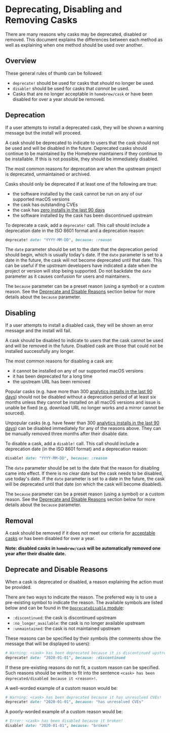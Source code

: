 # Deprecating, Disabling and Removing Casks

There are many reasons why casks may be deprecated, disabled or removed. This document explains the differences between each method as well as explaining when one method should be used over another.

## Overview

These general rules of thumb can be followed:

- `deprecate!` should be used for casks that _should_ no longer be used.
- `disable!` should be used for casks that _cannot_ be used.
- Casks that are no longer acceptable in `homebrew/cask` or have been disabled for over a year _should_ be removed.

## Deprecation

If a user attempts to install a deprecated cask, they will be shown a warning message but the install will proceed.

A cask should be deprecated to indicate to users that the cask should not be used and will be disabled in the future. Deprecated casks should continue to be maintained by the Homebrew maintainers if they continue to be installable. If this is not possible, they should be immediately disabled.

The most common reasons for deprecation are when the upstream project is deprecated, unmaintained or archived.

Casks should only be deprecated if at least one of the following are true:

- the software installed by the cask cannot be run on any of our supported macOS versions
- the cask has outstanding CVEs
- the cask has [zero installs in the last 90 days](https://formulae.brew.sh/analytics/cask-install/90d/)
- the software installed by the cask has been discontinued upstream

To deprecate a cask, add a `deprecate!` call. This call should include a deprecation date in the ISO 8601 format and a deprecation reason:

```ruby
deprecate! date: "YYYY-MM-DD", because: :reason
```

The `date` parameter should be set to the date that the deprecation period should begin, which is usually today's date. If the `date` parameter is set to a date in the future, the cask will not become deprecated until that date. This can be useful if the upstream developers have indicated a date when the project or version will stop being supported. Do not backdate the `date` parameter as it causes confusion for users and maintainers.

The `because` parameter can be a preset reason (using a symbol) or a custom reason. See the [Deprecate and Disable Reasons](#deprecate-and-disable-reasons) section below for more details about the `because` parameter.

## Disabling

If a user attempts to install a disabled cask, they will be shown an error message and the install will fail.

A cask should be disabled to indicate to users that the cask cannot be used and will be removed in the future. Disabled cask are those that could not be installed successfully any longer.

The most common reasons for disabling a cask are:

- it cannot be installed on any of our supported macOS versions
- it has been deprecated for a long time
- the upstream URL has been removed

Popular casks (e.g. have more than 300 [analytics installs in the last 90 days](https://formulae.brew.sh/analytics/cask-install/90d/)) should not be disabled without a deprecation period of at least six months unless they cannot be installed on all macOS versions and issue is unable be fixed (e.g. download URL no longer works and a mirror cannot be sourced).

Unpopular casks (e.g. have fewer than 300 [analytics installs in the last 90 days](https://formulae.brew.sh/analytics/cask-install/90d/)) can be disabled immediately for any of the reasons above.
They can be manually removed three months after their disable date.

To disable a cask, add a `disable!` call. This call should include a deprecation date (in the ISO 8601 format) and a deprecation reason:

```ruby
disable! date: "YYYY-MM-DD", because: :reason
```

The `date` parameter should be set to the date that the reason for disabling came into effect. If there is no clear date but the cask needs to be disabled, use today's date. If the `date` parameter is set to a date in the future, the cask will be deprecated until that date (on which the cask will become disabled).

The `because` parameter can be a preset reason (using a symbol) or a custom reason. See the [Deprecate and Disable Reasons](#deprecate-and-disable-reasons) section below for more details about the `because` parameter.

## Removal

A cask should be removed if it does not meet our criteria for [acceptable casks](Acceptable-Casks.md) or has been disabled for over a year.

**Note: disabled casks in `homebrew/cask` will be automatically removed one year after their disable date.**

## Deprecate and Disable Reasons

When a cask is deprecated or disabled, a reason explaining the action must be provided.

There are two ways to indicate the reason. The preferred way is to use a pre-existing symbol to indicate the reason. The available symbols are listed below and can be found in the [`DeprecateDisable` module](https://github.com/Homebrew/brew/blob/master/Library/Homebrew/deprecate_disable.rb):

- `:discontinued`: the cask is discontinued upstream
- `:no_longer_available`: the cask is no longer available upstream
- `:unmaintained`: the cask is not maintained upstream

These reasons can be specified by their symbols (the comments show the message that will be displayed to users):

```ruby
# Warning: <cask> has been deprecated because it is discontinued upstream!
deprecate! date: "2020-01-01", because: :discontinued
```

If these pre-existing reasons do not fit, a custom reason can be specified. Such reasons should be written to fit into the sentence `<cask> has been deprecated/disabled because it <reason>!`.

A well-worded example of a custom reason would be:

```ruby
# Warning: <cask> has been deprecated because it has unresolved CVEs!
deprecate! date: "2020-01-01", because: "has unresolved CVEs"
```

A poorly-worded example of a custom reason would be:

```ruby
# Error: <cask> has been disabled because it broken!
disable! date: "2020-01-01", because: "broken"
```
